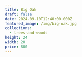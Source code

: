 ```yaml
---
title: Big Oak
draft: false
date: 2024-09-10T12:40:00.000Z
featured_image: /img/big-oak.jpg
collections:
  - trees-and-woods
height: 24
width: 20
price: 800
---
```

